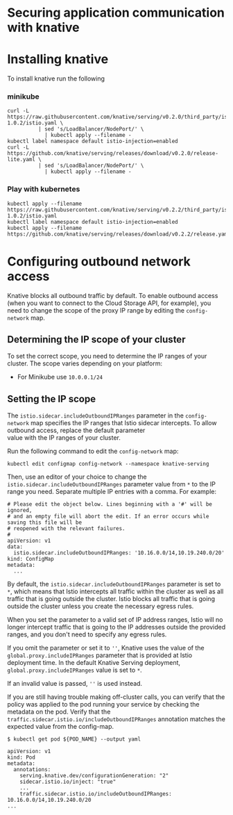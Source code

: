 # Securing application communication with knative

# Installing knative 

To install knative run the following 

### minikube
```
curl -L https://raw.githubusercontent.com/knative/serving/v0.2.0/third_party/istio-1.0.2/istio.yaml \
          | sed 's/LoadBalancer/NodePort/' \
            | kubectl apply --filename -
kubectl label namespace default istio-injection=enabled
curl -L https://github.com/knative/serving/releases/download/v0.2.0/release-lite.yaml \
          | sed 's/LoadBalancer/NodePort/' \
            | kubectl apply --filename -
```

### Play with kubernetes
```
kubectl apply --filename https://raw.githubusercontent.com/knative/serving/v0.2.2/third_party/istio-1.0.2/istio.yaml
kubectl label namespace default istio-injection=enabled
kubectl apply --filename https://github.com/knative/serving/releases/download/v0.2.2/release.yaml
```

# Configuring outbound network access

Knative blocks all outbound traffic by default. To enable outbound access (when you want to connect 
to the Cloud Storage API, for example), you need to change the scope of the proxy IP range by editing
the `config-network` map.

## Determining the IP scope of your cluster

To set the correct scope, you need to determine the IP ranges of your cluster. The scope varies 
depending on your platform:

* For Minikube use `10.0.0.1/24`

## Setting the IP scope  

The `istio.sidecar.includeOutboundIPRanges` parameter in the `config-network` map specifies 
the IP ranges that Istio sidecar intercepts. To allow outbound access, replace the default parameter  
value with the IP ranges of your cluster.

Run the following command to edit the `config-network` map:

```shell
kubectl edit configmap config-network --namespace knative-serving
```

Then, use an editor of your choice to change the `istio.sidecar.includeOutboundIPRanges` parameter value
from `*` to the IP range you need. Separate multiple IP entries with a comma. For example: 

```
# Please edit the object below. Lines beginning with a '#' will be ignored,
# and an empty file will abort the edit. If an error occurs while saving this file will be
# reopened with the relevant failures.
#
apiVersion: v1
data:
  istio.sidecar.includeOutboundIPRanges: '10.16.0.0/14,10.19.240.0/20'
kind: ConfigMap
metadata:
  ...
```

By default, the `istio.sidecar.includeOutboundIPRanges` parameter is set to `*`, 
which means that Istio intercepts all traffic within the cluster as well as all traffic that is going 
outside the cluster. Istio blocks all traffic that is going outside the cluster unless
you create the necessary egress rules.

When you set the parameter to a valid set of IP address ranges, Istio will no longer intercept 
traffic that is going to the IP addresses outside the provided ranges, and you don't need to specify
any egress rules.

If you omit the parameter or set it to `''`, Knative uses the value of the `global.proxy.includeIPRanges` 
parameter that is provided at Istio deployment time. In the default Knative Serving
deployment, `global.proxy.includeIPRanges` value is set to `*`.

If an invalid value is passed, `''` is used instead.

If you are still having trouble making off-cluster calls, you can verify that the policy was
applied to the pod running your service by checking the metadata on the pod.
Verify that the `traffic.sidecar.istio.io/includeOutboundIPRanges` annotation matches the
expected value from the config-map.

```shell
$ kubectl get pod ${POD_NAME} --output yaml

apiVersion: v1
kind: Pod
metadata:
  annotations:
    serving.knative.dev/configurationGeneration: "2"
    sidecar.istio.io/inject: "true"
    ...
    traffic.sidecar.istio.io/includeOutboundIPRanges: 10.16.0.0/14,10.19.240.0/20
...